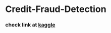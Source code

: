 # Credit-Fraud-Detection 
### check link at [kaggle](https://www.kaggle.com/datasets/mlg-ulb/creditcardfraud/code?datasetId=310&sortBy=voteCount&searchQuery=tsne)
